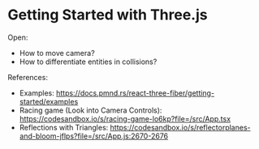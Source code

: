 # Getting Started with Three.js
Open:  
* How to move camera?
* How to differentiate entities in collisions?


References:
- Examples: https://docs.pmnd.rs/react-three-fiber/getting-started/examples
- Racing game (Look into Camera Controls): https://codesandbox.io/s/racing-game-lo6kp?file=/src/App.tsx
- Reflections with Triangles: https://codesandbox.io/s/reflectorplanes-and-bloom-jflps?file=/src/App.js:2670-2676